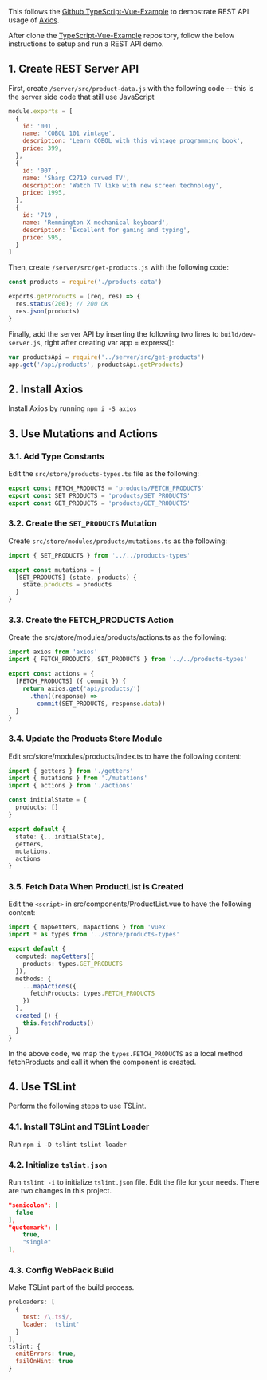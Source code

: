 This follows the [Github TypeScript-Vue-Example](https://github.com/YingLiu4203/TypeScript-Vue-Example) to demostrate REST API usage of [Axios](https://github.com/mzabriskie/axios). 

After clone the [TypeScript-Vue-Example](https://github.com/YingLiu4203/TypeScript-Vue-Example) repository, follow the below instructions to setup and run a REST API demo. 
 
## 1. Create REST Server API
First, create `/server/src/product-data.js` with the following code -- this is the server side code that still use JavaScript

```js
module.exports = [
  {
    id: '001',
    name: 'COBOL 101 vintage',
    description: 'Learn COBOL with this vintage programming book',
    price: 399,
  },
  {
    id: '007',
    name: 'Sharp C2719 curved TV',
    description: 'Watch TV like with new screen technology',
    price: 1995,
  },
  {
    id: '719',
    name: 'Remmington X mechanical keyboard',
    description: 'Excellent for gaming and typing',
    price: 595,
  }
]
```

Then, create `/server/src/get-products.js` with the following code:

```js
const products = require('./products-data')

exports.getProducts = (req, res) => {
  res.status(200); // 200 OK
  res.json(products)
}
```

Finally, add the server API by inserting the following two lines to `build/dev-server.js`, right after creating var app = express():

```js
var productsApi = require('../server/src/get-products')
app.get('/api/products', productsApi.getProducts)
```

## 2. Install Axios

Install Axios by running `npm i -S axios` 

## 3. Use Mutations and Actions

### 3.1. Add Type Constants

Edit the `src/store/products-types.ts` file as the following:

```ts
export const FETCH_PRODUCTS = 'products/FETCH_PRODUCTS'
export const SET_PRODUCTS = 'products/SET_PRODUCTS'
export const GET_PRODUCTS = 'products/GET_PRODUCTS'
```

### 3.2. Create the `SET_PRODUCTS` Mutation

Create `src/store/modules/products/mutations.ts` as the following:

```ts
import { SET_PRODUCTS } from '../../products-types'

export const mutations = {
  [SET_PRODUCTS] (state, products) {
    state.products = products
  }
}
```

### 3.3. Create the FETCH_PRODUCTS Action

Create the src/store/modules/products/actions.ts as the following:

```ts
import axios from 'axios'
import { FETCH_PRODUCTS, SET_PRODUCTS } from '../../products-types'

export const actions = {
  [FETCH_PRODUCTS] ({ commit }) {
    return axios.get('api/products/')
      .then((response) =>
        commit(SET_PRODUCTS, response.data))
  }
}
```

### 3.4. Update the Products Store Module

Edit src/store/modules/products/index.ts to have the following content:

```ts
import { getters } from './getters'
import { mutations } from './mutations'
import { actions } from './actions'

const initialState = {
  products: []
}

export default {
  state: {...initialState},
  getters,
  mutations,
  actions
}
```

### 3.5. Fetch Data When ProductList is Created

Edit the `<script>` in src/components/ProductList.vue to have the following content:

```ts
import { mapGetters, mapActions } from 'vuex'
import * as types from '../store/products-types'

export default {
  computed: mapGetters({
    products: types.GET_PRODUCTS
  }),
  methods: {
    ...mapActions({
      fetchProducts: types.FETCH_PRODUCTS
    })
  },
  created () {
    this.fetchProducts()
  }
}
```

In the above code, we map the `types.FETCH_PRODUCTS` as a local method fetchProducts and call it when the component is created.

## 4. Use TSLint
Perform the following steps to use TSLint. 

### 4.1. Install TSLint and TSLint Loader
Run `npm i -D tslint tslint-loader` 

### 4.2. Initialize `tslint.json`
Run `tslint -i` to initialize `tslint.json` file. 
Edit the file for your needs. There are two changes in this project. 

```json
"semicolon": [
  false
],
"quotemark": [
    true,
    "single"
],
```

### 4.3. Config WebPack Build
Make TSLint part of the build process. 

```js
preLoaders: [
  {
    test: /\.ts$/,
    loader: 'tslint'
  }
],
tslint: {
  emitErrors: true,
  failOnHint: true
}
```

